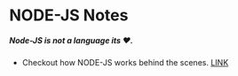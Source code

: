 # NODE-JS Notes

##### **Node-JS** is not a language its ♥️.

- Checkout how NODE-JS works behind the scenes. [LINK](https://www.notion.so/Internal-Of-NODE-JS-e7992e145ad34d3dbffc51ae679fe12f)
